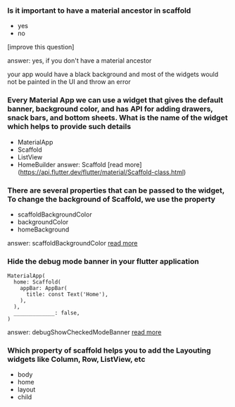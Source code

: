 

### Is it important to have a material ancestor in scaffold
- yes
- no

[improve this question]

answer: yes, if you don't have a material ancestor

your app would have a black background and most of the widgets would not be painted in the UI and throw an error


### Every Material App we can use a widget that gives the default banner, background color, and has API for adding drawers, snack bars, and bottom sheets. What is the name of the widget which helps to provide such details
- MaterialApp
- Scaffold
- ListView
- HomeBuilder
answer: Scaffold [read more] (https://api.flutter.dev/flutter/material/Scaffold-class.html)

### There are several properties that can be passed to the widget, To change the background of Scaffold, we use the property
- scaffoldBackgroundColor
- backgroundColor
- homeBackground

answer: scaffoldBackgroundColor [read more](https://api.flutter.dev/flutter/material/ThemeData/scaffoldBackgroundColor.html)


### Hide the debug mode banner in your flutter application

```
MaterialApp(
  home: Scaffold(
    appBar: AppBar(
      title: const Text('Home'),
    ),
  ),
  _____________: false,
)
```

answer: debugShowCheckedModeBanner [read more](https://api.flutter.dev/flutter/material/MaterialApp/debugShowCheckedModeBanner.html)



### Which property of scaffold helps you to add the Layouting widgets like Column, Row, ListView, etc
- body
- home
- layout
- child



